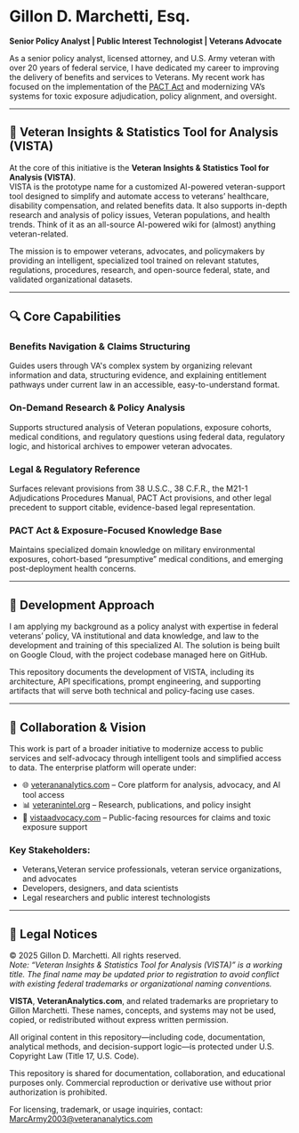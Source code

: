 # Gillon D. Marchetti, Esq.  
**Senior Policy Analyst | Public Interest Technologist | Veterans Advocate**

As a senior policy analyst, licensed attorney, and U.S. Army veteran with over 20 years of federal service, I have dedicated my career to improving the delivery of benefits and services to Veterans. My recent work has focused on the implementation of the [PACT Act](https://www.va.gov/resources/the-pact-act-and-your-va-benefits/) and modernizing VA’s systems for toxic exposure adjudication, policy alignment, and oversight.

---

## 🚀 Veteran Insights & Statistics Tool for Analysis (VISTA)

At the core of this initiative is the **Veteran Insights & Statistics Tool for Analysis (VISTA)**.  
VISTA is the prototype name for a customized AI-powered veteran-support tool designed to simplify and automate access to veterans’ healthcare, disability compensation, and related benefits data. It also supports in-depth research and analysis of policy issues, Veteran populations, and health trends. Think of it as an all-source AI-powered wiki for (almost) anything veteran-related.

The mission is to empower veterans, advocates, and policymakers by providing an intelligent, specialized tool trained on relevant statutes, regulations, procedures, research, and open-source federal, state, and validated organizational datasets.

---

## 🔍 Core Capabilities

### Benefits Navigation & Claims Structuring  
Guides users through VA's complex system by organizing relevant information and data, structuring evidence, and explaining entitlement pathways under current law in an accessible, easy-to-understand format.

### On-Demand Research & Policy Analysis  
Supports structured analysis of Veteran populations, exposure cohorts, medical conditions, and regulatory questions using federal data, regulatory logic, and historical archives to empower veteran advocates.

### Legal & Regulatory Reference  
Surfaces relevant provisions from 38 U.S.C., 38 C.F.R., the M21-1 Adjudications Procedures Manual, PACT Act provisions, and other legal precedent to support citable, evidence-based legal representation.

### PACT Act & Exposure-Focused Knowledge Base  
Maintains specialized domain knowledge on military environmental exposures, cohort-based “presumptive” medical conditions, and emerging post-deployment health concerns.

---

## 🌱 Development Approach

I am applying my background as a policy analyst with expertise in federal veterans’ policy, VA institutional and data knowledge, and law to the development and training of this specialized AI. The solution is being built on Google Cloud, with the project codebase managed here on GitHub.

This repository documents the development of VISTA, including its architecture, API specifications, prompt engineering, and supporting artifacts that will serve both technical and policy-facing use cases.

---

## 🤝 Collaboration & Vision

This work is part of a broader initiative to modernize access to public services and self-advocacy through intelligent tools and simplified access to data. The enterprise platform will operate under:

- 🌐 [veterananalytics.com](https://veterananalytics.com) – Core platform for analysis, advocacy, and AI tool access  
- 📊 [veteranintel.org](https://veteranintel.org) – Research, publications, and policy insight  
- 🧭 [vistaadvocacy.com](https://vistaadvocacy.com) – Public-facing resources for claims and toxic exposure support

### Key Stakeholders:
- Veterans,Veteran service professionals, veteran service organizations, and advocates  
- Developers, designers, and data scientists  
- Legal researchers and public interest technologists

---

## 📄 Legal Notices

© 2025 Gillon D. Marchetti. All rights reserved.  
*Note: “Veteran Insights & Statistics Tool for Analysis (VISTA)” is a working title. The final name may be updated prior to registration to avoid conflict with existing federal trademarks or organizational naming conventions.*

**VISTA**, **VeteranAnalytics.com**, and related trademarks are proprietary to Gillon Marchetti. These names, concepts, and systems may not be used, copied, or redistributed without express written permission.

All original content in this repository—including code, documentation, analytical methods, and decision-support logic—is protected under U.S. Copyright Law (Title 17, U.S. Code).

This repository is shared for documentation, collaboration, and educational purposes only. Commercial reproduction or derivative use without prior authorization is prohibited.

For licensing, trademark, or usage inquiries, contact: [MarcArmy2003@veterananalytics.com](mailto:MarcArmy2003@veterananalytics.com)


